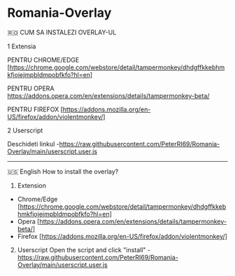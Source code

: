 # Romania-Overlay
🇷🇴 CUM SA INSTALEZI OVERLAY-UL

1 Extensia

PENTRU CHROME/EDGE [https://chrome.google.com/webstore/detail/tampermonkey/dhdgffkkebhmkfjojejmpbldmpobfkfo?hl=en]

PENTRU OPERA https://addons.opera.com/en/extensions/details/tampermonkey-beta/

PENTRU FIREFOX [https://addons.mozilla.org/en-US/firefox/addon/violentmonkey/]


2 Userscript

Deschideti linkul -https://raw.githubusercontent.com/PeterRI69/Romania-Overlay/main/userscript.user.js

---
🇺🇸 English
How to install the overlay?

1. Extension
- Chrome/Edge [https://chrome.google.com/webstore/detail/tampermonkey/dhdgffkkebhmkfjojejmpbldmpobfkfo?hl=en]
- Opera [https://addons.opera.com/en/extensions/details/tampermonkey-beta/]
- Firefox [https://addons.mozilla.org/en-US/firefox/addon/violentmonkey/]

2. Userscript
Open the script and click "install" - https://raw.githubusercontent.com/PeterRI69/Romania-Overlay/main/userscript.user.js
